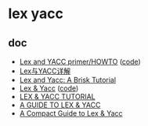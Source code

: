 # lex yacc

## doc

- [Lex and YACC primer/HOWTO](https://tldp.org/HOWTO/Lex-YACC-HOWTO.html) ([code](./doc/1))
- [Lex与YACC详解](https://zhuanlan.zhihu.com/p/143867739)
- [Lex and Yacc: A Brisk Tutorial](https://www2.cs.arizona.edu/classes/cs453/fall14/DOCS/tutorial-large.pdf)
- [Lex & Yacc](https://www.epaperpress.com/lexandyacc/index.html) ([code](./doc/2))
- [LEX & YACC TUTORIAL](https://cse.iitkgp.ac.in/~bivasm/notes/LexAndYaccTutorial.pdf)
- [A GUIDE TO LEX & YACC](https://arcb.csc.ncsu.edu/~mueller/codeopt/codeopt00/y_man.pdf)
- [A Compact Guide to Lex & Yacc](https://redirect.cs.umbc.edu/courses/331/papers/compactGuideLexYacc.pdf)
